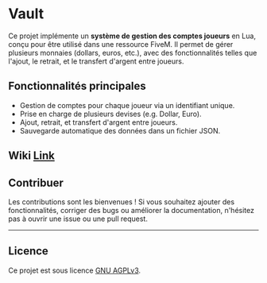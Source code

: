 # **Vault**

Ce projet implémente un **système de gestion des comptes joueurs** en Lua, conçu pour être utilisé dans une ressource FiveM. Il permet de gérer plusieurs monnaies (dollars, euros, etc.), avec des fonctionnalités telles que l'ajout, le retrait, et le transfert d'argent entre joueurs.

## **Fonctionnalités principales**

- Gestion de comptes pour chaque joueur via un identifiant unique.
- Prise en charge de plusieurs devises (e.g. Dollar, Euro).
- Ajout, retrait, et transfert d'argent entre joueurs.
- Sauvegarde automatique des données dans un fichier JSON.

## **Wiki** [Link](https://github.com/Kyokai-Studios/Vault.wiki.git)

## **Contribuer**

Les contributions sont les bienvenues ! Si vous souhaitez ajouter des fonctionnalités, corriger des bugs ou améliorer la documentation, n'hésitez pas à ouvrir une issue ou une pull request.

---

## **Licence**

Ce projet est sous licence [GNU AGPLv3](https://choosealicense.com/licenses/agpl-3.0/).
```
